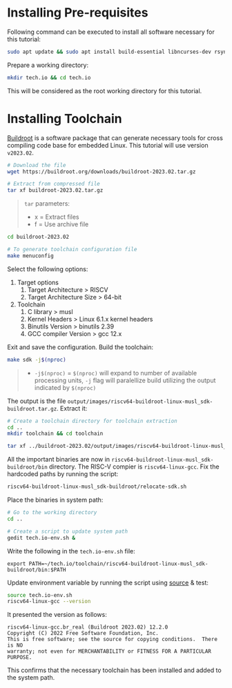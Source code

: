 # Installing Pre-requisites

Following command can be executed to install all software necessary for this tutorial:

``` bash
sudo apt update && sudo apt install build-essential libncurses-dev rsync git ninja-build libglib2.0-dev libpixman-1-dev bison flex libssl-dev 
```

Prepare a working directory:
``` bash
mkdir tech.io && cd tech.io
```
This will be considered as the root working directory for this tutorial.

# Installing Toolchain

[Buildroot](https://buildroot.org/) is a software package that can generate necessary tools for cross compiling code base for embedded Linux. This tutorial will use version `v2023.02`.

``` bash
# Download the file
wget https://buildroot.org/downloads/buildroot-2023.02.tar.gz

# Extract from compressed file
tar xf buildroot-2023.02.tar.gz
```
> `tar` parameters:
> - x = Extract files
> - f = Use archive file

``` bash
cd buildroot-2023.02

# To generate toolchain configuration file
make menuconfig
```

Select the following options:
1. Target options
    1. Target Architecture > RISCV
    1. Target Architecture Size > 64-bit
1. Toolchain
    1. C library > musl
    1. Kernel Headers > Linux 6.1.x kernel headers
    1. Binutils Version > binutils 2.39
    1. GCC compiler Version > gcc 12.x

Exit and save the configuration. Build the toolchain:
``` bash
make sdk -j$(nproc)
```
> - `-j$(nproc)` = `$(nproc)` will expand to number of available processing units, `-j` flag will paralellize build utilizing the output indicated by `$(nproc)`


The output is the file `output/images/riscv64-buildroot-linux-musl_sdk-buildroot.tar.gz`. Extract it:

``` bash
# Create a toolchain directory for toolchain extraction
cd ..
mkdir toolchain && cd toolchain

tar xf ../buildroot-2023.02/output/images/riscv64-buildroot-linux-musl_sdk-buildroot.tar.gz
```

All the important binaries are now in `riscv64-buildroot-linux-musl_sdk-buildroot/bin` directory. The RISC-V compier is `riscv64-linux-gcc`. Fix the hardcoded paths by running the script:

``` bash
riscv64-buildroot-linux-musl_sdk-buildroot/relocate-sdk.sh
```

Place the binaries in system path:

``` bash
# Go to the working directory
cd ..

# Create a script to update system path
gedit tech.io-env.sh &
```

Write the following in the `tech.io-env.sh` file:
```
export PATH=~/tech.io/toolchain/riscv64-buildroot-linux-musl_sdk-buildroot/bin:$PATH
```

Update environment variable by running the script using [source](https://superuser.com/questions/46139/what-does-source-do) & test:

``` bash
source tech.io-env.sh
riscv64-linux-gcc --version
```

It presented the version as follows:
```
riscv64-linux-gcc.br_real (Buildroot 2023.02) 12.2.0
Copyright (C) 2022 Free Software Foundation, Inc.
This is free software; see the source for copying conditions.  There is NO
warranty; not even for MERCHANTABILITY or FITNESS FOR A PARTICULAR PURPOSE.
```

This confirms that the necessary toolchain has been installed and added to the system path.
